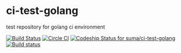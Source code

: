 # ci-test-golang
test repository for golang ci environment

[![Build Status](https://travis-ci.org/suma/ci-test-golang.svg?branch=cgo)](https://travis-ci.org/suma/ci-test-golang)
[![Circle CI](https://circleci.com/gh/suma/ci-test-golang/tree/cgo.svg?style=shield)](https://circleci.com/gh/suma/ci-test-golang/tree/cgo)
[![Codeship Status for suma/ci-test-golang](https://codeship.com/projects/1c949110-761e-0133-0bc2-5283eac3743d/status?branch=cgo)](https://codeship.com/projects/118104)
[![Build status](https://ci.appveyor.com/api/projects/status/p0ntdx4bv0n935tu?svg=true)](https://ci.appveyor.com/project/suma/ci-test-golang)

